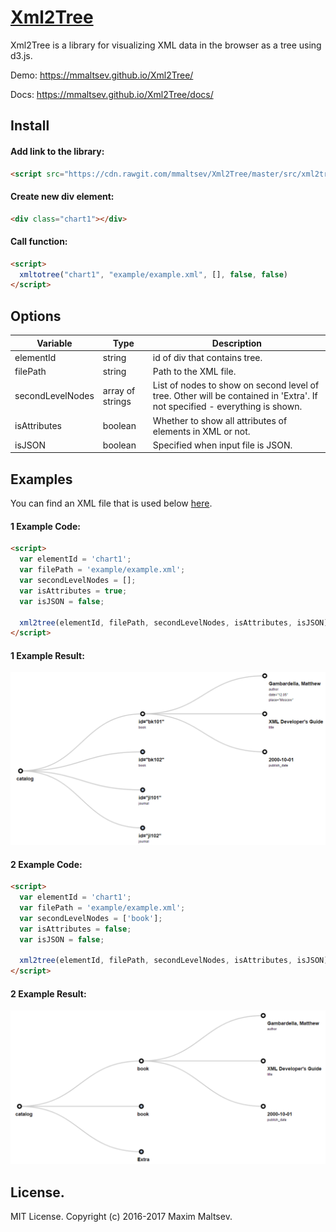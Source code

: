# [Xml2Tree](https://github.com/mmaltsev/XML2Tree)

Xml2Tree is a library for visualizing XML data in the browser as a tree using d3.js.

Demo: https://mmaltsev.github.io/Xml2Tree/

Docs: https://mmaltsev.github.io/Xml2Tree/docs/

## Install

#### Add link to the library:
```html
<script src="https://cdn.rawgit.com/mmaltsev/Xml2Tree/master/src/xml2tree.min.js"></script>
```

#### Create new div element:
```html
<div class="chart1"></div>
```

#### Call function:
```html
<script>
  xmltotree("chart1", "example/example.xml", [], false, false)
</script>
```

## Options

| Variable         | Type    | Description            |
| ----------------- | ------- | ---------------------- |
| elementId        | string  | id of div that contains tree. |
| filePath         | string  | Path to the XML file. |
| secondLevelNodes | array of strings   | List of nodes to show on second level of tree. Other will be contained in 'Extra'. If not specified - everything is shown. |
| isAttributes     | boolean | Whether to show all attributes of elements in XML or not. |
| isJSON           | boolean | Specified when input file is JSON. |


## Examples
You can find an XML file that is used below [here](example/example.xml).

#### 1 Example Code:
```html
<script>
  var elementId = 'chart1';
  var filePath = 'example/example.xml';
  var secondLevelNodes = [];
  var isAttributes = true;
  var isJSON = false;
		
  xml2tree(elementId, filePath, secondLevelNodes, isAttributes, isJSON);
</script>
```

#### 1 Example Result:
<img src="example/example1.png" width="650"/>

#### 2 Example Code:
```html
<script>
  var elementId = 'chart1';
  var filePath = 'example/example.xml';
  var secondLevelNodes = ['book'];
  var isAttributes = false;
  var isJSON = false;
		
  xml2tree(elementId, filePath, secondLevelNodes, isAttributes, isJSON);
</script>
```

#### 2 Example Result:
<img src="example/example2.png" width="650"/>

## License.
MIT License. Copyright (c) 2016-2017 Maxim Maltsev.
